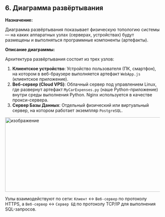## 6. Диаграмма развёртывания

**Назначение:**

Диаграмма развёртывания показывает физическую топологию системы — на каких аппаратных узлах (серверах, устройствах) будут размещены и выполняться программные компоненты (артефакты).

**Описание диаграммы:**

Архитектура развёртывания состоит из трех узлов:

1.  **Клиентское устройство**: Устройство пользователя (ПК, смартфон), на котором в веб-браузере выполняется артефакт `WebApp.js` (клиентское приложение).
2.  **Веб-сервер (Cloud VPS)**: Облачный сервер под управлением Linux, где развернут артефакт `MyCarExpenses.py` (наше Python-приложение) внутри среды выполнения Python. Nginx используется в качестве прокси-сервера.
3.  **Сервер Базы Данных**: Отдельный физический или виртуальный сервер, на котором работает экземпляр `PostgreSQL`.
<img width="1280" height="242" alt="изображение" src="https://github.com/user-attachments/assets/850ce89d-50ef-4e2e-bddf-1b4f0b7f2298" />

Узлы взаимодействуют по сети: `Клиент` <-> `Веб-сервер` по протоколу HTTPS, а `Веб-сервер` <-> `Сервер БД` по протоколу TCP/IP для выполнения SQL-запросов.
